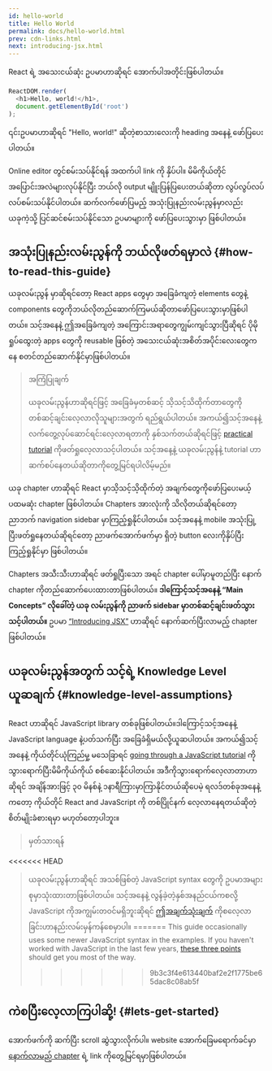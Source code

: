 ```yaml
---
id: hello-world
title: Hello World
permalink: docs/hello-world.html
prev: cdn-links.html
next: introducing-jsx.html
---
```


React ရဲ့ အသေးငယ်ဆုံး ဥပမာဟာဆိုရင် အောက်ပါအတိုင်းဖြစ်ပါတယ်။

```js
ReactDOM.render(
  <h1>Hello, world!</h1>,
  document.getElementById('root')
);
```

၎င်းဥပမာဟာဆိုရင် "Hello, world!" ဆိုတဲ့စာသားလေးကို heading အနေနဲ့ ဖော်ပြပေးပါတယ်။

[](codepen://hello-world)

Online editor တွင်စမ်းသပ်နိုင်ရန် အထက်ပါ link ကို နှိပ်ပါ။ မိမိကိုယ်တိုင် အပြောင်းအလဲများလုပ်နိုင်ပြီး ဘယ်လို output မျိူးပြန်ပြပေးတယ်ဆိုတာ လွပ်လွပ်လပ်လပ်စမ်းသပ်နိုင်ပါတယ်။ ဆက်လက်ဖော်ပြမည့် အသုံးပြုနည်းလမ်းညွန်မှာလည်း ယခုကဲ့သို့ ပြင်ဆင်စမ်းသပ်နိုင်သော ဥပမာများကို ဖော်ပြပေးသွားမှာ ဖြစ်ပါတယ်။ 


## အသုံးပြုနည်းလမ်းညွန်ကို ဘယ်လိုဖတ်ရမှာလဲ {#how-to-read-this-guide}

ယခုလမ်းညွန် မှာဆိုရင်တော့ React apps တွေမှာ အခြေခံကျတဲ့ elements တွေနဲ့ components တွေကိုဘယ်လိုတည်ဆောက်ကြမယ်ဆိုတာဖော်ပြပေးသွားမှာဖြစ်ပါတယ်။ သင့်အနေနဲ့ ဤအခြေခံကျတဲ့ အကြောင်းအရာတွေကျွမ်းကျင်သွားပြီဆိုရင် ပိုမိုရှုပ်ထွေးတဲ့ apps တွေကို reusable ဖြစ်တဲ့ အသေးငယ်ဆုံးအစိတ်အပိုင်းလေးတွေကနေ စတင်တည်ဆောက်နိုင်မှာဖြစ်ပါတယ်။

>အကြံပြုချက်
>
>ယခုလမ်းညွန်ဟာဆိုရင်ဖြင့် အခြေခံမှတစ်ဆင့် သိ့သင့်သိထိုက်တာတွေကို တစ်ဆင့်ချင်းလေ့လာလိုသူများအတွက် ရည်ရွယ်ပါတယ်။ အကယ်၍သင့်အနေနဲ့ လက်တွေ့လုပ်ဆောင်ရင်းလေ့လာရတာကို နှစ်သက်တယ်ဆိုရင်ဖြင့် [practical tutorial](/tutorial/tutorial.html) ကိုဖတ်ရှုလေ့လာသင့်ပါတယ်။ သင့်အနေ့နဲ့ ယခုလမ်းညွန်နဲ့ tutorial ဟာဆက်စပ်နေတယ်ဆိုတာကိုတွေ့မြင်ရပါလိမ့်မည်။

ယခု chapter ဟာဆိုရင် React မှာသိ့သင့်သိ့ထိုက်တဲ့ အချက်တွေကိုဖော်ပြပေးမယ့် ပထမဆုံး chapter ဖြစ်ပါတယ်။ Chapters အားလုံးကို သိလိုတယ်ဆိုရင်တော့ ညာဘက် navigation sidebar မှာကြည့်ရှုနိုင်ပါတယ်။ သင့်အနေနဲ့ mobile အသုံးပြု့ပြီးဖတ်ရှုနေတယ်ဆိုရင်တော့ ညာဖက်အောက်ဖက်မှာ ရှိတဲ့ button လေးကိုနှိပ်ပြီး ကြည့်ရှုနိုင်မှာ ဖြစ်ပါတယ်။

Chapters အသီးသီးဟာဆိုရင် ဖတ်ရှုပြီးသော အရင် chapter ပေါ်မှာမူတည်ပြီး နောက် chapter ကိုတည်ဆောက်ပေးထားတာဖြစ်ပါတယ်။ **ဒါကြောင့်သင့်အနေနဲ့ “Main Concepts” လိုခေါ်တဲ့ ယခု လမ်းညွန်ကို ညာဖက် sidebar မှာတစ်ဆင့်ချင်းဖတ်သွားသင့်ပါတယ်။** ဥပမာ [“Introducing JSX”](/docs/introducing-jsx.html) ဟာဆိုရင် နောက်ဆက်ပြီးလာမည့် chapter ဖြစ်ပါတယ်။

## ယခုလမ်းညွန်အတွက် သင့်ရဲ့ Knowledge Level ယူဆချက် {#knowledge-level-assumptions}

React ဟာဆိုရင် JavaScript library တစ်ခုဖြစ်ပါတယ်။ဒါကြောင့်သင့်အနေနဲ့ JavaScript language နဲ့ပတ်သက်ပြီး အခြေခံရှိမယ်လို့ယူဆပါတယ်။ အကယ်၍သင့်အနေနဲ့ ကိုယ်တိုင်ယုံကြည်မှု့ မသေခြာရင် [going through a JavaScript tutorial](https://developer.mozilla.org/en-US/docs/Web/JavaScript/A_re-introduction_to_JavaScript) ကိုသွားရောက်ပြီးမိမိကိုယ်ကိုယ် စစ်ဆေးနိုင်ပါတယ်။ အဒီကိုသွားရောက်လေ့လာတာဟာဆိုရင် အချိန်အားဖြင့် ၃၀ မိနစ်နဲ့ ၁နာရီကြားမှာကြာနိုင်တယ်ဆိုပေမဲ့ ရလဒ်တစ်ခုအနေနဲ့ကတော့ ကိုယ်တိုင် React and JavaScript ကို တစ်ပြိုင်နက် လေ့လာနေရတယ်ဆိုတဲ့စိတ်မျိုးခံစားရမှာ မဟုတ်တော့ပါဘူး။

>မှတ်သားရန်
>
<<<<<<< HEAD
>ယခုလမ်းညွန်ဟာဆိုရင် အသစ်ဖြစ်တဲ့ JavaScript syntax တွေကို ဥပမာအများစုမှာသုံးထားတာဖြစ်ပါတယ်။ သင့်အနေနဲ့ လွန်ခဲ့တဲ့နှစ်အနည်ငယ်ကစလို့ JavaScript ကိုအကျွမ်းတဝင်မရှိဘူးဆိုရင်  [ဤအချက်သုံးချက်](https://gist.github.com/gaearon/683e676101005de0add59e8bb345340c) ကိုစလေ့လာခြင်းဟာနည်းလမ်းမှန်ကန်စေမှာပါ။
=======
>This guide occasionally uses some newer JavaScript syntax in the examples. If you haven't worked with JavaScript in the last few years, [these three points](https://gist.github.com/gaearon/683e676101005de0add59e8bb345340c) should get you most of the way.
>>>>>>> 9b3c3f4e613440baf2e2f1775be65dac8c08ab5f


## ကဲစပြီးလေ့လာကြပါဆို့! {#lets-get-started}

အောက်ဖက်ကို ဆက်ပြီး scroll ဆွဲသွားလိုက်ပါ။ website အောက်ခြေမရောက်ခင်မှာ [နောက်လာမည့် chapter](/docs/introducing-jsx.html) ရဲ့ link ကိုတွေ့မြင်ရမှာဖြစ်ပါတယ်။



